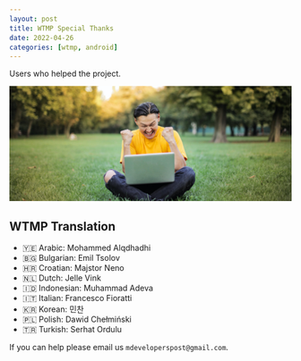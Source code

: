 ```yaml
---
layout: post
title: WTMP Special Thanks
date: 2022-04-26
categories: [wtmp, android]
---
```


Users who helped the project.

![thanks](https://raw.githubusercontent.com/mdnghtdv/mdnghtdv.github.io/main/assets/images/thanks.png)

## WTMP Translation

- 🇾🇪 Arabic: Mohammed Alqdhadhi
- 🇧🇬 Bulgarian: Emil Tsolov
- 🇭🇷 Croatian: Majstor Neno
- 🇳🇱 Dutch: Jelle Vink
- 🇮🇩 Indonesian: Muhammad Adeva
- 🇮🇹 Italian: Francesco Fioratti
- 🇰🇷 Korean: 민찬
- 🇵🇱 Polish: Dawid Chełmiński
- 🇹🇷 Turkish: Serhat Ordulu

If you can help please email us `mdeveloperspost@gmail.com`.
